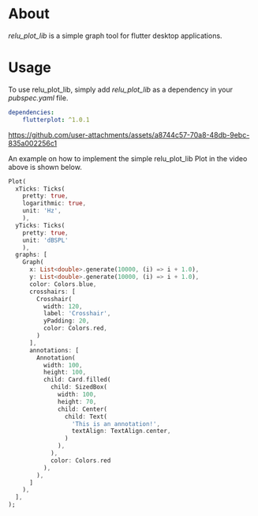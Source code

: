 # About

*relu_plot_lib* is a simple graph tool for flutter desktop applications.

# Usage 
To use relu_plot_lib, simply add *relu_plot_lib* as a dependency in your *pubspec.yaml* file.

```yaml
dependencies:
    flutterplot: ^1.0.1
```

https://github.com/user-attachments/assets/a8744c57-70a8-48db-9ebc-835a002256c1


An example on how to implement the simple relu_plot_lib Plot in the video above is shown below.

```dart
Plot(
  xTicks: Ticks(
    pretty: true, 
    logarithmic: true,
    unit: 'Hz',
    ),
  yTicks: Ticks(
    pretty: true, 
    unit: 'dBSPL'
    ),
  graphs: [
    Graph(
      x: List<double>.generate(10000, (i) => i + 1.0), 
      y: List<double>.generate(10000, (i) => i + 1.0),
      color: Colors.blue,
      crosshairs: [
        Crosshair(
          width: 120,
          label: 'Crosshair', 
          yPadding: 20, 
          color: Colors.red,
        )
      ],
      annotations: [
        Annotation(
          width: 100,
          height: 100,
          child: Card.filled(
            child: SizedBox(
              width: 100,
              height: 70,
              child: Center(
                child: Text(
                  'This is an annotation!', 
                  textAlign: TextAlign.center,
                )
              ),
            ),
            color: Colors.red
          ),
        ),
      ]
    ),
  ],
);
```

